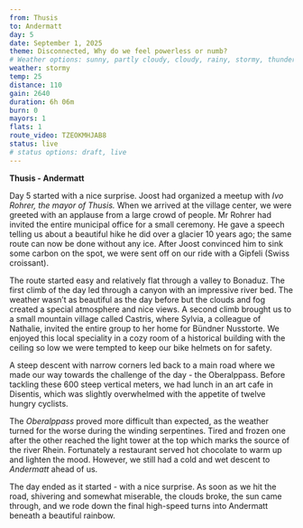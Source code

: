```yaml
---
from: Thusis
to: Andermatt
day: 5
date: September 1, 2025
theme: Disconnected, Why do we feel powerless or numb?
# Weather options: sunny, partly cloudy, cloudy, rainy, stormy, thunder, snowy, foggy
weather: stormy
temp: 25
distance: 110
gain: 2640
duration: 6h 06m
burn: 0
mayors: 1
flats: 1
route_video: TZEOKMHJAB8
status: live
# status options: draft, live
---
```


**Thusis - Andermatt**

Day 5 started with a nice surprise. Joost had organized a meetup with *Ivo Rohrer, the mayor of Thusis.* When we arrived at the village center, we were greeted with an applause from a large crowd of people. Mr Rohrer had invited the entire municipal office for a small ceremony. He gave a speech telling us about a beautiful hike he did over a glacier 10 years ago; the same route can now be done without any ice. After Joost convinced him to sink some carbon on the spot, we were sent off on our ride with a Gipfeli (Swiss croissant).

The route started easy and relatively flat through a valley to Bonaduz. The first climb of the day led through a canyon with an impressive river bed. The weather wasn’t as beautiful as the day before but the clouds and fog created a special atmosphere and nice views. A second climb brought us to a small mountain village called Castris, where Sylvia, a colleague of Nathalie, invited the entire group to her home for Bündner Nusstorte. We enjoyed this local speciality in a cozy room of a historical building with the ceiling so low we were tempted to keep our bike helmets on for safety.

A steep descent with narrow corners led back to a main road where we made our way towards the challenge of the day - the Oberalppass. Before tackling these 600 steep vertical meters, we had lunch in an art cafe in Disentis, which was slightly overwhelmed with the appetite of twelve hungry cyclists.

The *Oberalppass* proved more difficult than expected, as the weather turned for the worse during the winding serpentines. Tired and frozen one after the other reached the light tower at the top which marks the source of the river Rhein. Fortunately a restaurant served hot chocolate to warm up and lighten the mood. However, we still had a cold and wet descent to *Andermatt* ahead of us.

The day ended as it started - with a nice surprise. As soon as we hit the road, shivering and somewhat miserable, the clouds broke, the sun came through, and we rode down the final high-speed turns into Andermatt beneath a beautiful rainbow.
